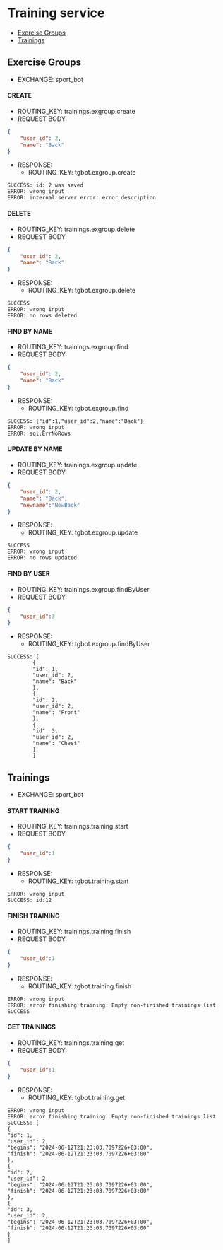 # Training service
- [Exercise Groups](#exercise-groups)
- [Trainings](#trainings)
## Exercise Groups
- EXCHANGE: sport_bot
#### CREATE
- ROUTING_KEY: trainings.exgroup.create
- REQUEST BODY:
```json
{
    "user_id": 2,
    "name": "Back"
}
```
- RESPONSE:
    - ROUTING_KEY: tgbot.exgroup.create
```text
SUCCESS: id: 2 was saved
ERROR: wrong input
ERROR: internal server error: error description
```
#### DELETE
- ROUTING_KEY: trainings.exgroup.delete
- REQUEST BODY:
```json
{
    "user_id": 2,
    "name": "Back"
}
```
- RESPONSE:
    - ROUTING_KEY: tgbot.exgroup.delete
```text
SUCCESS
ERROR: wrong input
ERROR: no rows deleted
```
#### FIND BY NAME
- ROUTING_KEY: trainings.exgroup.find
- REQUEST BODY:
```json
{
    "user_id": 2,
    "name": "Back"
}
```
- RESPONSE:
    - ROUTING_KEY: tgbot.exgroup.find
```text
SUCCESS: {"id":1,"user_id":2,"name":"Back"}
ERROR: wrong input
ERROR: sql.ErrNoRows
```
#### UPDATE BY NAME
- ROUTING_KEY: trainings.exgroup.update
- REQUEST BODY:
```json
{
    "user_id": 2,
    "name": "Back",
    "newname":"NewBack"
}
```
- RESPONSE:
    - ROUTING_KEY: tgbot.exgroup.update
```text
SUCCESS
ERROR: wrong input
ERROR: no rows updated 
```
#### FIND BY USER
- ROUTING_KEY: trainings.exgroup.findByUser
- REQUEST BODY:
```json
{
    "user_id":3
}
```
- RESPONSE:
    - ROUTING_KEY: tgbot.exgroup.findByUser
```text
SUCCESS: [
        {
        "id": 1,
        "user_id": 2,
        "name": "Back"
        },
        {
        "id": 2,
        "user_id": 2,
        "name": "Front"
        },
        {
        "id": 3,
        "user_id": 2,
        "name": "Chest"
        }
        ]
```
## Trainings
- EXCHANGE: sport_bot
#### START TRAINING
- ROUTING_KEY: trainings.training.start
- REQUEST BODY:
```json
{
    "user_id":1
}
```
- RESPONSE:
    - ROUTING_KEY: tgbot.training.start
```text
ERROR: wrong input
SUCCESS: id:12
```
#### FINISH TRAINING
- ROUTING_KEY: trainings.training.finish
- REQUEST BODY:
```json
{
    "user_id":1
}
```
- RESPONSE:
    - ROUTING_KEY: tgbot.training.finish
```text
ERROR: wrong input
ERROR: error finishing training: Empty non-finished trainings list
SUCCESS
```
#### GET TRAININGS
- ROUTING_KEY: trainings.training.get
- REQUEST BODY:
```json
{
    "user_id":1
}
```
- RESPONSE:
    - ROUTING_KEY: tgbot.training.get
```text
ERROR: wrong input
ERROR: error finishing training: Empty non-finished trainings list
SUCCESS: [
{
"id": 1,
"user_id": 2,
"begins": "2024-06-12T21:23:03.7097226+03:00",
"finish": "2024-06-12T21:23:03.7097226+03:00"
},
{
"id": 2,
"user_id": 2,
"begins": "2024-06-12T21:23:03.7097226+03:00",
"finish": "2024-06-12T21:23:03.7097226+03:00"
},
{
"id": 3,
"user_id": 2,
"begins": "2024-06-12T21:23:03.7097226+03:00",
"finish": "2024-06-12T21:23:03.7097226+03:00"
}
]
```